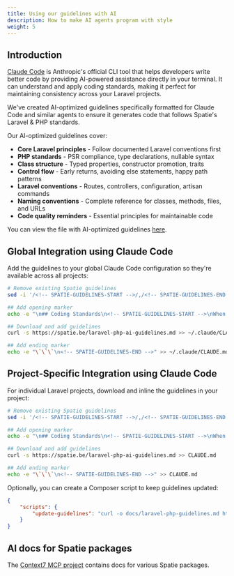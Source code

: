 ```yaml
---
title: Using our guidelines with AI
description: How to make AI agents program with style
weight: 5
---
```


## Introduction

[Claude Code](https://claude.ai/code) is Anthropic's official CLI tool that helps developers write better code by providing AI-powered assistance directly in your terminal. It can understand and apply coding standards, making it perfect for maintaining consistency across your Laravel projects.

We've created AI-optimized guidelines specifically formatted for Claude Code and similar agents to ensure it generates code that follows Spatie's Laravel & PHP standards.

Our AI-optimized guidelines cover:

- **Core Laravel principles** - Follow documented Laravel conventions first
- **PHP standards** - PSR compliance, type declarations, nullable syntax
- **Class structure** - Typed properties, constructor promotion, traits
- **Control flow** - Early returns, avoiding else statements, happy path patterns
- **Laravel conventions** - Routes, controllers, configuration, artisan commands
- **Naming conventions** - Complete reference for classes, methods, files, and URLs
- **Code quality reminders** - Essential principles for maintainable code

You can view the file with AI-optimized guidelines [here](https://spatie.be/laravel-php-ai-guidelines.md).

## Global Integration using Claude Code

Add the guidelines to your global Claude Code configuration so they're available across all projects:

```bash
# Remove existing Spatie guidelines
sed -i '/<!-- SPATIE-GUIDELINES-START -->/,/<!-- SPATIE-GUIDELINES-END -->/d' ~/.claude/CLAUDE.md 2>/dev/null || true

## Add opening marker
echo -e "\n## Coding Standards\n<!-- SPATIE-GUIDELINES-START -->\nWhen working with Laravel/PHP projects, follow these Spatie guidelines:\n\`\`\`" >> ~/.claude/CLAUDE.md

## Download and add guidelines
curl -s https://spatie.be/laravel-php-ai-guidelines.md >> ~/.claude/CLAUDE.md

## Add ending marker
echo -e "\`\`\`\n<!-- SPATIE-GUIDELINES-END -->" >> ~/.claude/CLAUDE.md
```

## Project-Specific Integration using Claude Code

For individual Laravel projects, download and inline the guidelines in your project:

```bash
# Remove existing Spatie guidelines
sed -i '/<!-- SPATIE-GUIDELINES-START -->/,/<!-- SPATIE-GUIDELINES-END -->/d' CLAUDE.md 2>/dev/null || true

## Add opening marker
echo -e "\n## Coding Standards\n<!-- SPATIE-GUIDELINES-START -->\nWhen working on this Laravel/PHP project, follow these Spatie guidelines:\n\`\`\`" >> CLAUDE.md

## Download and add guidelines
curl -s https://spatie.be/laravel-php-ai-guidelines.md >> CLAUDE.md

## Add ending marker
echo -e "\`\`\`\n<!-- SPATIE-GUIDELINES-END -->" >> CLAUDE.md
```

Optionally, you can create a Composer script to keep guidelines updated:

```json
{
    "scripts": {
        "update-guidelines": "curl -o docs/laravel-php-guidelines.md https://spatie.be/laravel-php-ai-guidelines.md"
    }
}
```

## AI docs for Spatie packages

The [Context7 MCP project](https://github.com/upstash/context7) contains docs for various Spatie packages.
